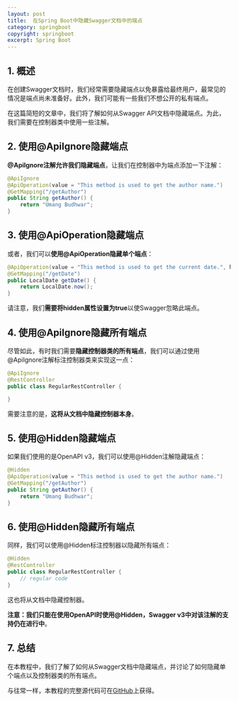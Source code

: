 ```yaml
---
layout: post
title:  在Spring Boot中隐藏Swagger文档中的端点
category: springboot
copyright: springboot
excerpt: Spring Boot
---
```


## 1. 概述

在创建Swagger文档时，我们经常需要隐藏端点以免暴露给最终用户，最常见的情况是端点尚未准备好。此外，我们可能有一些我们不想公开的私有端点。

在这篇简短的文章中，我们将了解如何从Swagger API文档中隐藏端点。为此，我们需要在控制器类中使用一些注解。

## 2. 使用@ApiIgnore隐藏端点

**@ApiIgnore注解允许我们隐藏端点**，让我们在控制器中为端点添加一下注解：

```java
@ApiIgnore
@ApiOperation(value = "This method is used to get the author name.")
@GetMapping("/getAuthor")
public String getAuthor() {
    return "Umang Budhwar";
}
```

## 3. 使用@ApiOperation隐藏端点

或者，我们可以**使用@ApiOperation隐藏单个端点**：

```java
@ApiOperation(value = "This method is used to get the current date.", hidden = true)
@GetMapping("/getDate")
public LocalDate getDate() {
    return LocalDate.now();
}
```

请注意，我们**需要将hidden属性设置为true**以使Swagger忽略此端点。

## 4. 使用@ApiIgnore隐藏所有端点

尽管如此，有时我们需要**隐藏控制器类的所有端点**，我们可以通过使用@ApiIgnore注解标注控制器类来实现这一点：

```java
@ApiIgnore
@RestController
public class RegularRestController {

}
```

需要注意的是，**这将从文档中隐藏控制器本身**。

## 5. 使用@Hidden隐藏端点

如果我们使用的是OpenAPI v3，我们可以使用@Hidden注解隐藏端点：

```java
@Hidden
@ApiOperation(value = "This method is used to get the author name.")
@GetMapping("/getAuthor")
public String getAuthor() {
    return "Umang Budhwar";
}
```

## 6. 使用@Hidden隐藏所有端点

同样，我们可以使用@Hidden标注控制器以隐藏所有端点：

```java
@Hidden
@RestController
public class RegularRestController {
    // regular code
}
```

这也将从文档中隐藏控制器。

**注意：我们只能在使用OpenAPI时使用@Hidden，Swagger v3中对该注解的支持仍在进行中**。

## 7. 总结

在本教程中，我们了解了如何从Swagger文档中隐藏端点，并讨论了如何隐藏单个端点以及控制器类的所有端点。

与往常一样，本教程的完整源代码可在[GitHub](https://github.com/tuyucheng7/taketoday-tutorial4j/tree/master/spring-boot-modules/spring-boot-swagger-1)上获得。